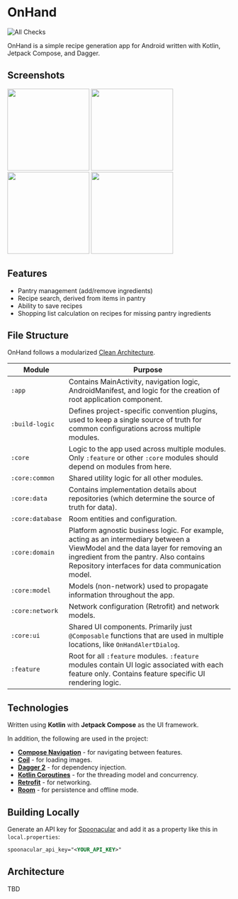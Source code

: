 # OnHand

![All Checks](https://github.com/tboulevard/OnHand/actions/workflows/build.yaml/badge.svg)

OnHand is a simple recipe generation app for Android written with Kotlin, Jetpack Compose, and Dagger.

## Screenshots

<img src="https://github.com/user-attachments/assets/e2098905-0fb6-4a0e-843d-e6acab9bb5e4" width="185"/> 
<img src="https://github.com/user-attachments/assets/4ce6f25e-7750-43f3-aa50-0f50c2301d94" width="185"/>
<img src="https://github.com/user-attachments/assets/47f60471-b38c-42e0-b799-6d7e3cdf0d28" width="185"/>
<img src="https://github.com/user-attachments/assets/e5e5420c-53b6-4c1c-a24b-14e76820a1ef" width="185"/>

## Features

- Pantry management (add/remove ingredients)
- Recipe search, derived from items in pantry
- Ability to save recipes
- Shopping list calculation on recipes for missing pantry ingredients

## File Structure

OnHand follows a modularized [Clean Architecture](https://developer.android.com/topic/architecture).

| Module                |Purpose                  |
|-----------------------|---------------------------|
|	`:app` | Contains MainActivity, navigation logic, AndroidManifest, and logic for the creation of root application component.          |
|	`:build-logic` | Defines project-specific convention plugins, used to keep a single source of truth for common configurations across multiple modules.           |
|	`:core`| Logic to the app used across multiple modules. Only `:feature` or other `:core` modules should depend on modules from here. |
|	`:core:common`| Shared utility logic for all other modules. |
|	`:core:data`| Contains implementation details about repositories (which determine the source of truth for data). |
|	`:core:database`| Room entities and configuration. |
|	`:core:domain`| Platform agnostic business logic. For example, acting as an intermediary between a ViewModel and the data layer for removing an ingredient from the pantry. Also contains Repository interfaces for data communication model. |
|	`:core:model`| Models (non-network) used to propagate information throughout the app. |
|	`:core:network`| Network configuration (Retrofit) and network models. |
|	`:core:ui`| Shared UI components. Primarily just `@Composable` functions that are used in multiple locations, like `OnHandAlertDialog`.|
|	`:feature`| Root for all `:feature` modules. `:feature` modules contain UI logic associated with each feature only. Contains feature specific UI rendering logic. |

## Technologies

Written using  **Kotlin**  with  **Jetpack Compose**  as the UI framework.
  
In addition, the following are used in the project:

- [**Compose Navigation**](https://developer.android.com/jetpack/compose/navigation)  - for navigating between features.
- [**Coil**](https://coil-kt.github.io/coil/)  - for loading images.
- [**Dagger 2**](https://dagger.dev/)  - for dependency injection.  
- [**Kotlin Coroutines**](https://kotlinlang.org/docs/coroutines-overview.html)  - for the threading model and concurrency.
- [**Retrofit**](https://square.github.io/retrofit/)  - for networking.
- [**Room**](https://developer.android.com/training/data-storage/room)  - for persistence and offline mode.

## Building Locally

Generate an API key for [Spoonacular](https://rapidapi.com/spoonacular/api/recipe-food-nutrition) and add it as a property like this in `local.properties`:

```xml
spoonacular_api_key="<YOUR_API_KEY>"
```

## Architecture

TBD
